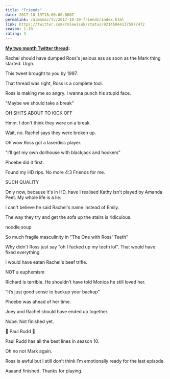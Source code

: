 ```yaml
---
title: "Friends"
date: 2017-10-19T18:00:00.000Z
permalink: /almanac/tv/2017-10-19-friends/index.html
link: https://twitter.com/rmlewisuk/status/921450441375977472
season: 1-10
rating: 3
---
```


**[My two month Twitter thread](https://twitter.com/rmlewisuk/status/921450441375977472):**

Rachel should have dumped Ross's jealous ass as soon as the Mark thing started. Urgh.

This tweet brought to you by 1997.

That thread was right, Ross is a complete tool.

Ross is making me so angry. I wanna punch his stupid face.

"Maybe we should take a break"

OH SHITS ABOUT TO KICK OFF

Hmm. I don't think they were on a break.

Wait, no. Rachel says they were broken up.

Oh wow Ross got a laserdisc player.

"I'll get my own dollhouse with blackjack and hookers"

Phoebe did it first.

Found my HD rips. No more 4:3 Friends for me.

SUCH QUALITY

Only now, because it's in HD, have I realised Kathy isn't played by Amanda Peet. My whole life is a lie.

I can't believe he said Rachel's name instead of Emily.

The way they try and get the sofa up the stairs is ridiculous.

noodle soup

So much fragile masculinity in "The One with Ross' Teeth"

Why didn't Ross just say "oh I fucked up my teeth lol". That would have fixed everything

I would have eaten Rachel's beef trifle.

NOT a euphemism

Richard is terrible. He shouldn’t have told Monica he still loved her.

“It’s just good sense to backup your backup”

Phoebe was ahead of her time.

Joey and Rachel should have ended up together.

Nope. Not finished yet.

👏 Paul Rudd 👏

Paul Rudd has all the best lines in season 10.

Oh no not Mark again.

Ross is awful but I still don’t think I’m emotionally ready for the last episode.

Aaaand finished. Thanks for playing.